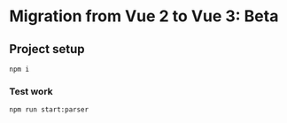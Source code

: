 # Migration from Vue 2 to Vue 3: Beta

## Project setup
```
npm i
```

### Test work
```
npm run start:parser
```
